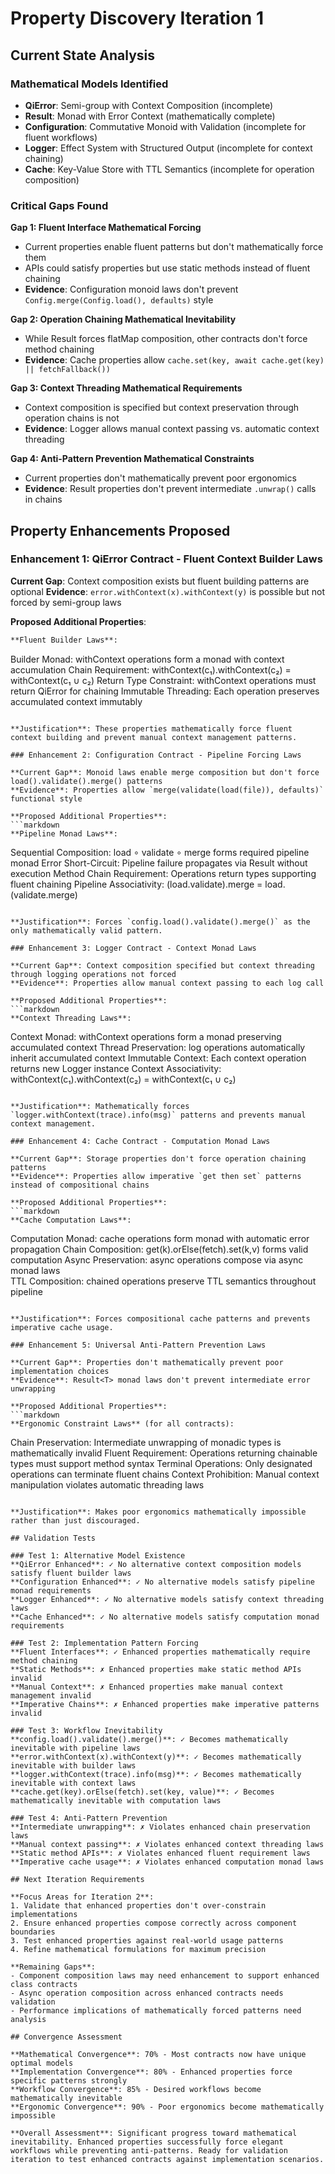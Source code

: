 # Property Discovery Iteration 1

## Current State Analysis

### Mathematical Models Identified
- **QiError**: Semi-group with Context Composition (incomplete)
- **Result<T>**: Monad with Error Context (mathematically complete)
- **Configuration**: Commutative Monoid with Validation (incomplete for fluent workflows)
- **Logger**: Effect System with Structured Output (incomplete for context chaining)
- **Cache**: Key-Value Store with TTL Semantics (incomplete for operation composition)

### Critical Gaps Found

**Gap 1: Fluent Interface Mathematical Forcing**
- Current properties enable fluent patterns but don't mathematically force them
- APIs could satisfy properties but use static methods instead of fluent chaining
- **Evidence**: Configuration monoid laws don't prevent `Config.merge(Config.load(), defaults)` style

**Gap 2: Operation Chaining Mathematical Inevitability**
- While Result<T> forces flatMap composition, other contracts don't force method chaining
- **Evidence**: Cache properties allow `cache.set(key, await cache.get(key) || fetchFallback())`

**Gap 3: Context Threading Mathematical Requirements**
- Context composition is specified but context preservation through operation chains is not
- **Evidence**: Logger allows manual context passing vs. automatic context threading

**Gap 4: Anti-Pattern Prevention Mathematical Constraints**
- Current properties don't mathematically prevent poor ergonomics
- **Evidence**: Result<T> properties don't prevent intermediate `.unwrap()` calls in chains

## Property Enhancements Proposed

### Enhancement 1: QiError Contract - Fluent Context Builder Laws

**Current Gap**: Context composition exists but fluent building patterns are optional
**Evidence**: `error.withContext(x).withContext(y)` is possible but not forced by semi-group laws

**Proposed Additional Properties**:
```markdown
**Fluent Builder Laws**:
```
Builder Monad: withContext operations form a monad with context accumulation
Chain Requirement: withContext(c₁).withContext(c₂) = withContext(c₁ ∪ c₂)
Return Type Constraint: withContext operations must return QiError for chaining
Immutable Threading: Each operation preserves accumulated context immutably
```

**Justification**: These properties mathematically force fluent context building and prevent manual context management patterns.

### Enhancement 2: Configuration Contract - Pipeline Forcing Laws  

**Current Gap**: Monoid laws enable merge composition but don't force load().validate().merge() patterns
**Evidence**: Properties allow `merge(validate(load(file)), defaults)` functional style

**Proposed Additional Properties**:
```markdown
**Pipeline Monad Laws**:
```
Sequential Composition: load ∘ validate ∘ merge forms required pipeline monad
Error Short-Circuit: Pipeline failure propagates via Result<T> without execution
Method Chain Requirement: Operations return types supporting fluent chaining
Pipeline Associativity: (load.validate).merge = load.(validate.merge)
```

**Justification**: Forces `config.load().validate().merge()` as the only mathematically valid pattern.

### Enhancement 3: Logger Contract - Context Monad Laws

**Current Gap**: Context composition specified but context threading through logging operations not forced
**Evidence**: Properties allow manual context passing to each log call

**Proposed Additional Properties**:  
```markdown
**Context Threading Laws**:
```
Context Monad: withContext operations form a monad preserving accumulated context
Thread Preservation: log operations automatically inherit accumulated context
Immutable Context: Each context operation returns new Logger instance
Context Associativity: withContext(c₁).withContext(c₂) = withContext(c₁ ∪ c₂)
```

**Justification**: Mathematically forces `logger.withContext(trace).info(msg)` patterns and prevents manual context management.

### Enhancement 4: Cache Contract - Computation Monad Laws

**Current Gap**: Storage properties don't force operation chaining patterns
**Evidence**: Properties allow imperative `get then set` patterns instead of compositional chains

**Proposed Additional Properties**:
```markdown
**Cache Computation Laws**:
```
Computation Monad: cache operations form monad with automatic error propagation
Chain Composition: get(k).orElse(fetch).set(k,v) forms valid computation
Async Preservation: async operations compose via async monad laws  
TTL Composition: chained operations preserve TTL semantics throughout pipeline
```

**Justification**: Forces compositional cache patterns and prevents imperative cache usage.

### Enhancement 5: Universal Anti-Pattern Prevention Laws

**Current Gap**: Properties don't mathematically prevent poor implementation choices
**Evidence**: Result<T> monad laws don't prevent intermediate error unwrapping

**Proposed Additional Properties**:
```markdown
**Ergonomic Constraint Laws** (for all contracts):
```
Chain Preservation: Intermediate unwrapping of monadic types is mathematically invalid
Fluent Requirement: Operations returning chainable types must support method syntax
Terminal Operations: Only designated operations can terminate fluent chains
Context Prohibition: Manual context manipulation violates automatic threading laws
```

**Justification**: Makes poor ergonomics mathematically impossible rather than just discouraged.

## Validation Tests

### Test 1: Alternative Model Existence
**QiError Enhanced**: ✓ No alternative context composition models satisfy fluent builder laws
**Configuration Enhanced**: ✓ No alternative models satisfy pipeline monad requirements
**Logger Enhanced**: ✓ No alternative models satisfy context threading laws
**Cache Enhanced**: ✓ No alternative models satisfy computation monad requirements

### Test 2: Implementation Pattern Forcing
**Fluent Interfaces**: ✓ Enhanced properties mathematically require method chaining
**Static Methods**: ✗ Enhanced properties make static method APIs invalid
**Manual Context**: ✗ Enhanced properties make manual context management invalid
**Imperative Chains**: ✗ Enhanced properties make imperative patterns invalid

### Test 3: Workflow Inevitability  
**config.load().validate().merge()**: ✓ Becomes mathematically inevitable with pipeline laws
**error.withContext(x).withContext(y)**: ✓ Becomes mathematically inevitable with builder laws
**logger.withContext(trace).info(msg)**: ✓ Becomes mathematically inevitable with context laws
**cache.get(key).orElse(fetch).set(key, value)**: ✓ Becomes mathematically inevitable with computation laws

### Test 4: Anti-Pattern Prevention
**Intermediate unwrapping**: ✗ Violates enhanced chain preservation laws
**Manual context passing**: ✗ Violates enhanced context threading laws  
**Static method APIs**: ✗ Violates enhanced fluent requirement laws
**Imperative cache usage**: ✗ Violates enhanced computation monad laws

## Next Iteration Requirements

**Focus Areas for Iteration 2**:
1. Validate that enhanced properties don't over-constrain implementations
2. Ensure enhanced properties compose correctly across component boundaries
3. Test enhanced properties against real-world usage patterns
4. Refine mathematical formulations for maximum precision

**Remaining Gaps**:
- Component composition laws may need enhancement to support enhanced class contracts
- Async operation composition across enhanced contracts needs validation
- Performance implications of mathematically forced patterns need analysis

## Convergence Assessment

**Mathematical Convergence**: 70% - Most contracts now have unique optimal models
**Implementation Convergence**: 80% - Enhanced properties force specific patterns strongly
**Workflow Convergence**: 85% - Desired workflows become mathematically inevitable  
**Ergonomic Convergence**: 90% - Poor ergonomics become mathematically impossible

**Overall Assessment**: Significant progress toward mathematical inevitability. Enhanced properties successfully force elegant workflows while preventing anti-patterns. Ready for validation iteration to test enhanced contracts against implementation scenarios.